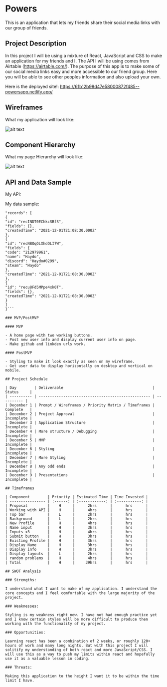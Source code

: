 # Powers

This is an application that lets my friends share their social media links with our group of friends.

## Project Description

In this project I will be using a mixture of React, JavaScript and CSS to make an application for my friends and I. The API I will be using comes from Airtable (https://airtable.com/). The purpose of this app is to make some of our social media links easy and more accessible to our friend group. Here you will be able to see other peoples information and also upload your own.

Here is the deployed site!: https://61b12b98d47e58000872f485--powersapp.netlify.app/

## Wireframes

What my application will look like:

![alt text](https://i.ibb.co/KX5ccW8/Screenshot-from-2021-12-01-13-40-32.png)

## Component Hierarchy

What my page Hierarchy will look like:

![alt text](https://i.ibb.co/k6s5L92/Screenshosadwadasdawt-from-2021-12-02-14-59-32.jpg)

## API and Data Sample

My API:

My data sample:

````{
"records": [
{
"id": "recINDT0EChkcSBfS",
"fields": {},
"createdTime": "2021-12-01T21:08:30.000Z"
},
{
"id": "recNBOqOLXhdOLI7W",
"fields": {
"code": "212979961",
"name": "Haydo",
"discord": "Haydo#0299",
"steam": "Haydo"
},
"createdTime": "2021-12-01T21:08:30.000Z"
},
{
"id": "recu8Fd5MPpe4xk0T",
"fields": {},
"createdTime": "2021-12-01T21:08:30.000Z"
}
]
}```

### MVP/PostMVP

#### MVP

- A home page with two working buttons.
- Post new user info and display current user info on page.
- Make github and linkden urls work.

#### PostMVP

- Styling to make it look exactly as seen on my wireframe.
- Get user data to display horizontally on desktop and vertical on mobile.

## Project Schedule

| Day        | Deliverable                                        | Status     |
| ---------- | -------------------------------------------------- | ---------- |
| December 1 | Prompt / Wireframes / Priority Matrix / Timeframes | Complete   |
| December 2 | Project Approval                                   | Incomplete |
| December 3 | Application Structure                              | Incomplete |
| December 4 | More structure / Debugging                         | Incomplete |
| December 5 | MVP                                                | Incomplete |
| December 6 | Styling                                            | Incomplete |
| December 7 | More Styling                                       | Incomplete |
| December 8 | Any odd ends                                       | Incomplete |
| December 9 | Presentations                                      | Incomplete |

## Timeframes

| Component        | Priority | Estimated Time | Time Invested |
| ---------------- | :------: | :------------: | :-----------: |
| Proposal         |    H     |      2hrs      |      hrs      |
| Working with API |    H     |      4hrs      |      hrs      |
| Top bar          |    L     |      2hrs      |      hrs      |
| Background       |    L     |      2hrs      |      hrs      |
| New Profile      |    H     |      4hrs      |      hrs      |
| Name input       |    H     |      3hrs      |      hrs      |
| Inputs x3        |    H     |      4hrs      |      hrs      |
| Submit button    |    H     |      3hrs      |      hrs      |
| Existing Profile |    H     |      3hrs      |      hrs      |
| Display Name     |    H     |      3hrs      |      hrs      |
| Display info     |    H     |      3hrs      |      hrs      |
| Display layouts  |    L     |      2hrs      |      hrs      |
| random problems  |    H     |      4hrs      |      hrs      |
| Total            |    H     |     39hrs      |      hrs      |

## SWOT Analysis

### Strengths:

I understand what I want to make of my application. I understand the core concepts and I feel comfortable with the large majority of the project.

### Weaknesses:

Styling is my weakness right now. I have not had enough practice yet and I know certain styles will be more difficult to produce then working with the functionality of my project.

### Opportunities:

Learning react has been a combination of 2 weeks, or roughly 120+ hours of work and many long nights. But with this project I will solitify my understanding of both react and more JavaScript/CSS. I will use this as a way to push my limits within react and hopefully use it as a valuable lesson in coding.

### Threats:

Making this application to the height I want it to be within the time limit I have.
````
